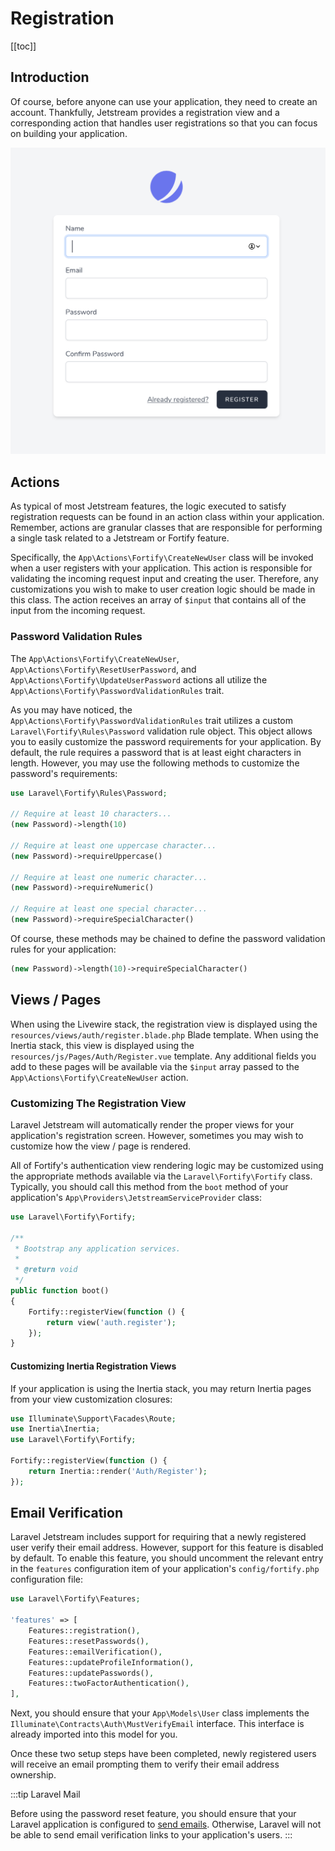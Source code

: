 # Registration

[[toc]]

## Introduction

Of course, before anyone can use your application, they need to create an account. Thankfully, Jetstream provides a registration view and a corresponding action that handles user registrations so that you can focus on building your application.

![Screenshot of Authentication](./../../assets/img/authentication.png)

## Actions

As typical of most Jetstream features, the logic executed to satisfy registration requests can be found in an action class within your application. Remember, actions are granular classes that are responsible for performing a single task related to a Jetstream or Fortify feature.

Specifically, the `App\Actions\Fortify\CreateNewUser` class will be invoked when a user registers with your application. This action is responsible for validating the incoming request input and creating the user. Therefore, any customizations you wish to make to user creation logic should be made in this class. The action receives an array of `$input` that contains all of the input from the incoming request.

### Password Validation Rules

The `App\Actions\Fortify\CreateNewUser`, `App\Actions\Fortify\ResetUserPassword`, and `App\Actions\Fortify\UpdateUserPassword` actions all utilize the `App\Actions\Fortify\PasswordValidationRules` trait.

As you may have noticed, the `App\Actions\Fortify\PasswordValidationRules` trait utilizes a custom `Laravel\Fortify\Rules\Password` validation rule object. This object allows you to easily customize the password requirements for your application. By default, the rule requires a password that is at least eight characters in length. However, you may use the following methods to customize the password's requirements:

```php
use Laravel\Fortify\Rules\Password;

// Require at least 10 characters...
(new Password)->length(10)

// Require at least one uppercase character...
(new Password)->requireUppercase()

// Require at least one numeric character...
(new Password)->requireNumeric()

// Require at least one special character...
(new Password)->requireSpecialCharacter()
```

Of course, these methods may be chained to define the password validation rules for your application:

```php
(new Password)->length(10)->requireSpecialCharacter()
```

## Views / Pages

When using the Livewire stack, the registration view is displayed using the `resources/views/auth/register.blade.php` Blade template. When using the Inertia stack, this view is displayed using the `resources/js/Pages/Auth/Register.vue` template. Any additional fields you add to these pages will be available via the `$input` array passed to the `App\Actions\Fortify\CreateNewUser` action.

### Customizing The Registration View

Laravel Jetstream will automatically render the proper views for your application's registration screen. However, sometimes you may wish to customize how the view / page is rendered.

All of Fortify's authentication view rendering logic may be customized using the appropriate methods available via the `Laravel\Fortify\Fortify` class. Typically, you should call this method from the `boot` method of your application's `App\Providers\JetstreamServiceProvider` class:

```php
use Laravel\Fortify\Fortify;

/**
 * Bootstrap any application services.
 *
 * @return void
 */
public function boot()
{
    Fortify::registerView(function () {
        return view('auth.register');
    });
}
```

#### Customizing Inertia Registration Views

If your application is using the Inertia stack, you may return Inertia pages from your view customization closures:

```php
use Illuminate\Support\Facades\Route;
use Inertia\Inertia;
use Laravel\Fortify\Fortify;

Fortify::registerView(function () {
    return Inertia::render('Auth/Register');
});
```

## Email Verification

Laravel Jetstream includes support for requiring that a newly registered user verify their email address. However, support for this feature is disabled by default. To enable this feature, you should uncomment the relevant entry in the `features` configuration item of your application's `config/fortify.php` configuration file:

```php
use Laravel\Fortify\Features;

'features' => [
    Features::registration(),
    Features::resetPasswords(),
    Features::emailVerification(),
    Features::updateProfileInformation(),
    Features::updatePasswords(),
    Features::twoFactorAuthentication(),
],
```

Next, you should ensure that your `App\Models\User` class implements the `Illuminate\Contracts\Auth\MustVerifyEmail` interface. This interface is already imported into this model for you.

Once these two setup steps have been completed, newly registered users will receive an email prompting them to verify their email address ownership.

:::tip Laravel Mail

Before using the password reset feature, you should ensure that your Laravel application is configured to [send emails](https://laravel.com/docs/mail). Otherwise, Laravel will not be able to send email verification links to your application's users.
:::
